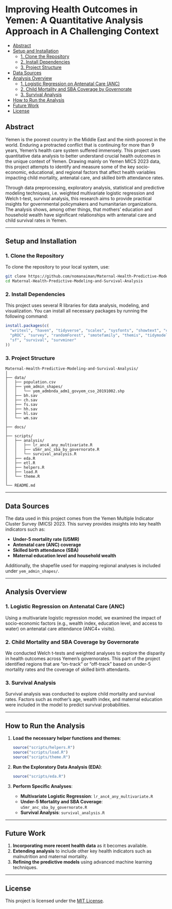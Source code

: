 
# Improving Health Outcomes in Yemen: A Quantitative Analysis Approach in A Challenging Context



  - [Abstract](#abstract)
  - [Setup and Installation](#setup-and-installation)
    - [1. Clone the Repository](#1-clone-the-repository)
    - [2. Install Dependencies](#2-install-dependencies)
    - [3. Project Structure](#3-project-structure)
  - [Data Sources](#data-sources)
  - [Analysis Overview](#analysis-overview)
    - [1. Logistic Regression on Antenatal Care (ANC)](#1-logistic-regression-on-antenatal-care-anc)
    - [2. Child Mortality and SBA Coverage by Governorate](#2-child-mortality-and-sba-coverage-by-governorate)
    - [3. Survival Analysis](#3-survival-analysis)
  - [How to Run the Analysis](#how-to-run-the-analysis)
  - [Future Work](#future-work)
  - [License](#license)


## Abstract

Yemen is the poorest country in the Middle East and the ninth poorest in the world. Enduring a protracted conflict that is continuing for more than 9 years, Yemen’s health care system suffered immensely. This project uses quantitative data analysis to better understand crucial health outcomes in the unique context of Yemen. Drawing mainly on Yemen MICS 2023 data, this project attempts to identify and measure some of the key socio-economic, educational, and regional factors that affect health variables impacting child mortality, antenatal care, and skilled birth attendance rates.

Through data preprocessing, exploratory analysis, statistical and predictive modeling techniques, i.e. weighted multivariate logistic regression and Welch t-test, survival analysis, this research aims to provide practical insights for governmental policymakers and humanitarian organizations. The analysis shows, among other things, that mothers’ education and household wealth have significant relationships with antenatal care and child survival rates in Yemen.

---

## Setup and Installation

### 1. Clone the Repository
To clone the repository to your local system, use:

```bash
git clone https://github.com/nomanaiman/Maternal-Health-Predictive-Modeling-and-Survival-Analysis.git
cd Maternal-Health-Predictive-Modeling-and-Survival-Analysis

```

### 2. Install Dependencies

This project uses several R libraries for data analysis, modeling, and visualization. You can install all necessary packages by running the following command:

```R
install.packages(c(
  "writexl", "haven", "tidyverse", "scales", "sysfonts", "showtext", "caret",
  "pROC", "survey", "randomForest", "smotefamily", "themis", "tidymodels", 
  "sf", "survival", "survminer"
))

```

### 3. Project Structure

```
Maternal-Health-Predictive-Modeling-and-Survival-Analysis/
│
├── data/
│   ├── population.csv
│   ├── yem_admin_shapes/
│   │   └── yem_admbnda_adm1_govyem_cso_20191002.shp
│   ├── bh.sav
│   ├── ch.sav
│   ├── fs.sav
│   ├── hh.sav
│   ├── hl.sav
│   └── wm.sav
│
├── docs/
│
├── scripts/
│   ├── analysis/
│   │   ├── lr_anc4_any_multivariate.R
│   │   ├── u5mr_anc_sba_by_governorate.R
│   │   └── survival_analysis.R
│   ├── eda.R
│   ├── etl.R
│   ├── helpers.R
│   ├── load.R
│   └── theme.R
│
└── README.md
```

---

## Data Sources

The data used in this project comes from the Yemen Multiple Indicator Cluster Survey (MICS) 2023. This survey provides insights into key health indicators such as:

- **Under-5 mortality rate (U5MR)**
- **Antenatal care (ANC) coverage**
- **Skilled birth attendance (SBA)**
- **Maternal education level and household wealth**

Additionally, the shapefile used for mapping regional analyses is included under `yem_admin_shapes/`.

---

## Analysis Overview

### 1. Logistic Regression on Antenatal Care (ANC)
Using a multivariate logistic regression model, we examined the impact of socio-economic factors (e.g., wealth index, education level, and access to water) on antenatal care attendance (ANC4+ visits).

### 2. Child Mortality and SBA Coverage by Governorate
We conducted Welch t-tests and weighted analyses to explore the disparity in health outcomes across Yemen’s governorates. This part of the project identified regions that are “on-track” or “off-track” based on under-5 mortality rates and the coverage of skilled birth attendants.

### 3. Survival Analysis
Survival analysis was conducted to explore child mortality and survival rates. Factors such as mother’s age, wealth index, and maternal education were included in the model to predict survival probabilities.


---

## How to Run the Analysis

1. **Load the necessary helper functions and themes**:
    ```R
    source("scripts/helpers.R")
    source("scripts/load.R")
    source("scripts/theme.R")
    ```

2. **Run the Exploratory Data Analysis (EDA)**:
    ```R
    source("scripts/eda.R")
    ```

3. **Perform Specific Analyses**:
   - **Multivariate Logistic Regression**: `lr_anc4_any_multivariate.R`
   - **Under-5 Mortality and SBA Coverage**: `u5mr_anc_sba_by_governorate.R`
   - **Survival Analysis**: `survival_analysis.R`

---

## Future Work

1. **Incorporating more recent health data** as it becomes available.
2. **Extending analysis** to include other key health indicators such as malnutrition and maternal mortality.
3. **Refining the predictive models** using advanced machine learning techniques.

---

## License

This project is licensed under the [MIT License](LICENSE).
